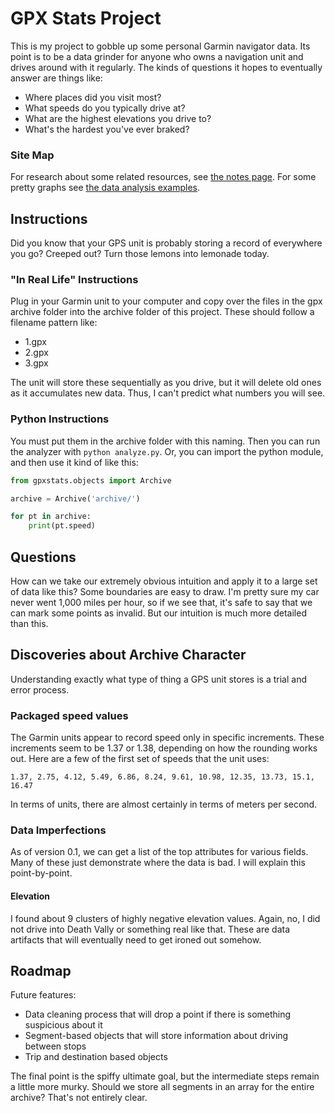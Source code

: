# GPX Stats Project

This is my project to gobble up some personal Garmin navigator data.
Its point is to be a data grinder for anyone who owns a navigation unit 
and drives around with it regularly. The kinds of questions it hopes to 
eventually answer are things like:

 - Where places did you visit most?
 - What speeds do you typically drive at?
 - What are the highest elevations you drive to?
 - What's the hardest you've ever braked?

### Site Map

For research about some related resources, see [the notes page](docs/Notes.md).
For some pretty graphs see [the data analysis examples](docs/data_examples.md).

## Instructions

Did you know that your GPS unit is probably storing a record of everywhere 
you go? Creeped out? Turn those lemons into lemonade today.

### "In Real Life" Instructions

Plug in your Garmin unit to your computer and copy over the files in the
gpx archive folder into the archive folder of this project. These should
follow a filename pattern like:

 - 1.gpx
 - 2.gpx
 - 3.gpx
 
The unit will store these sequentially as you drive, but it will delete 
old ones as it accumulates new data. Thus, I can't predict what numbers
you will see.

### Python Instructions

You must put them in the archive folder with this naming. Then you can run the
analyzer with `python analyze.py`. Or, you can import the python module, and
then use it kind of like this:

```python
from gpxstats.objects import Archive

archive = Archive('archive/')

for pt in archive:
    print(pt.speed)
```

## Questions

How can we take our extremely obvious intuition and apply it to a large set
of data like this? Some boundaries are easy to draw. I'm pretty sure my car
never went 1,000 miles per hour, so if we see that, it's safe to say that we
can mark some points as invalid. But our intuition is much more detailed than
this.


## Discoveries about Archive Character

Understanding exactly what type of thing a GPS unit stores is a trial and 
error process.

### Packaged speed values

The Garmin units appear to record speed only in specific increments. These
increments seem to be 1.37 or 1.38, depending on how the rounding works out.
Here are a few of the first set of speeds that the unit uses:

    1.37, 2.75, 4.12, 5.49, 6.86, 8.24, 9.61, 10.98, 12.35, 13.73, 15.1, 16.47

In terms of units, there are almost certainly in terms of meters per second.

### Data Imperfections

As of version 0.1, we can get a list of the top attributes for various fields.
Many of these just demonstrate where the data is bad. I will explain this 
point-by-point.

#### Elevation

I found about 9 clusters of highly negative elevation values. Again, no, 
I did not drive into Death Vally or something real like that. These are data 
artifacts that will eventually need to get ironed out somehow.

## Roadmap

Future features:

 - Data cleaning process that will drop a point if there is something 
   suspicious about it
 - Segment-based objects that will store information about driving between 
   stops
 - Trip and destination based objects

The final point is the spiffy ultimate goal, but the intermediate steps 
remain a little more murky. Should we store all segments in an array for 
the entire archive? That's not entirely clear.
